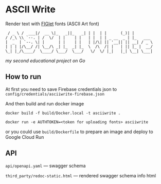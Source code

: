 # ASCII Write

Render text with [FIGlet](http://www.figlet.org/) fonts (ASCII Art font)

```  ___   _____  _____  _____  _____   _    _        _  _         
 / _ \ /  ___|/  __ \|_   _||_   _| | |  | |      (_)| |        
/ /_\ \\ `--. | /  \/  | |    | |   | |  | | _ __  _ | |_   ___ 
|  _  | `--. \| |      | |    | |   | |/\| || '__|| || __| / _ \
| | | |/\__/ /| \__/\ _| |_  _| |_  \  /\  /| |   | || |_ |  __/
\_| |_/\____/  \____/ \___/  \___/   \/  \/ |_|   |_| \__| \___|
```

*my second educational project on Go*

## How to run

At first you need to save Firebase credentials json to `config/credentials/asciiwrite-firebase.json`

And then build and run docker image

`docker build -f build/Docker.local -t asciiwrite .`

`docker run -e AUTHTOKEN=<token for uploading fonts> asciiwrite`

or you could use `build/Dockerfile` to prepare an image and deploy to Google Cloud Run

## API

`api/openapi.yaml` — swagger schema 

`third_party/redoc-static.html` — rendered swagger schema info html